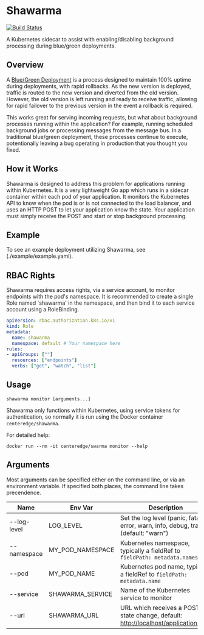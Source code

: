 # Shawarma

[![Build Status](https://travis-ci.org/CenterEdge/shawarma.svg?branch=master)](https://travis-ci.org/CenterEdge/shawarma)

A Kubernetes sidecar to assist with enabling/disabling background processing during blue/green
deployments.

## Overview

A [Blue/Green Deployment](https://martinfowler.com/bliki/BlueGreenDeployment.html) is a process
designed to maintain 100% uptime during deployments, with rapid rollbacks. As the new version
is deployed, traffic is routed to the new version and diverted from the old version. However,
the old version is left running and ready to receive traffic, allowing for rapid failover to
the previous version in the event a rollback is required.

This works great for serving incoming requests, but what about background processes running
within the application? For example, running scheduled background jobs or processing messages
from the message bus. In a traditional blue/green deployment, these processes continue to
execute, potentionally leaving a bug operating in production that you thought you fixed.

## How it Works

Shawarma is designed to address this problem for applications running within Kubernetes.
It is a very lightweight Go app which runs in a sidecar container within each pod of your
application. It monitors the Kubernetes API to know when the pod is or is not connected to
the load balancer, and uses an HTTP POST to let your application know the state. Your
application must simply receive the POST and start or stop background processing.

## Example

To see an example deployment utilizing Shawarma, see (./example/example.yaml).

## RBAC Rights

Shawarma requires access rights, via a service account, to monitor endpoints with the
pod's namespace. It is recommended to create a single Role named `shawarma'
in the namespace, and then bind it to each service account using a RoleBinding.

```yaml
apiVersion: rbac.authorization.k8s.io/v1
kind: Role
metadata:
  name: shawarma
  namespace: default # Your namespace here
rules:
- apiGroups: [""]
  resources: ["endpoints"]
  verbs: ["get", "watch", "list"]
```

## Usage

`shawarma monitor [arguments...]`

Shawarma only functions within Kubernetes, using service tokens for authentication,
so normally it is run using the Docker container `centeredge/shawarma`.

For detailed help:

`docker run --rm -it centeredge/swarma monitor --help`

## Arguments

Most arguments can be specified either on the command line, or via an environment variable.
If specified both places, the command line takes precendence.

| Name        | Env Var          | Description |
| ----------- | ---------------- | ----------- |
| --log-level | LOG_LEVEL        | Set the log level (panic, fatal, error, warn, info, debug, trace) (default: "warn") |
| --namespace | MY_POD_NAMESPACE | Kubernetes namespace, typically a fieldRef to `fieldPath: metadata.namespace` |
| --pod       | MY_POD_NAME      | Kubernetes pod name, typically a fieldRef to `fieldPath: metadata.name` |
| --service   | SHAWARMA_SERVICE | Name of the Kubernetes service to monitor |
| --url       | SHAWARMA_URL     | URL which receives a POST on state change, default: <http://localhost/applicationstate> |
